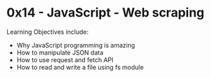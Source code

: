 # 0x14 - JavaScript - Web scraping

Learning Objectives include:
* Why JavaScript programming is amazing
* How to manipulate JSON data
* How to use request and fetch API
* How to read and write a file using fs module
